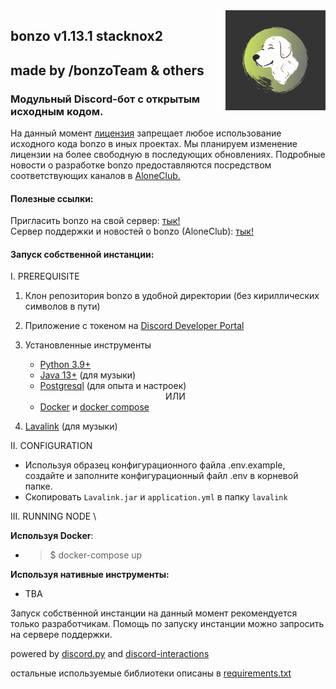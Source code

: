 <img align="right" src="static/bonzo.png" width="160" height="160">

## bonzo v1.13.1 stacknox2
## made by /bonzoTeam & others
### Модульный Discord-бот с открытым исходным кодом.

На данный момент [лицензия](LICENSE) запрещает любое использование исходного кода bonzo в иных проектах. Мы планируем изменение лицензии на более свободную в последующих обновлениях. Подробные новости о разработке bonzo предоставляются посредством соответствующих каналов в [AloneClub.](https://discord.gg/XDZWus5)

#### Полезные ссылки:
   Пригласить bonzo на свой сервер: [тык!](https://discordapp.com/api/oauth2/authorize?client_id=680132907859443790&amp;permissions=8&amp;scope=bot)\
   Сервер поддержки и новостей о bonzo (AloneClub): [тык!](https://discord.gg/XDZWus5)

#### Запуск собственной инстанции:
I. PREREQUISITE
   1. Клон репозитория bonzo в удобной директории (без кириллических символов в пути)
   2. Приложение с токеном на [Discord Developer Portal](https://discord.com/developers/applications)
    
   3. Установленные инструменты
      - [Python 3.9+](https://www.python.org/downloads/release/python-397/)
      - [Java 13+](https://www.oracle.com/java/technologies/downloads/) (для музыки)
      - [Postgresql](https://www.postgresql.org/download/) (для опыта и настроек)
  
      <div align='center'> ИЛИ </div>
      
      - [Docker](https://docs.docker.com/get-docker/) и [docker compose](https://docs.docker.com/compose/install/)

   4. [Lavalink](https://github.com/freyacodes/Lavalink) (для музыки)

II. CONFIGURATION
- Используя образец конфигурационного файла .env.example, создайте и заполните конфигурационный файл .env в корневой папке.
- Скопировать `Lavalink.jar` и `application.yml` в папку `lavalink`

III. RUNNING NODE \

**Используя Docker**:
- >$ docker-compose up


**Используя нативные инструменты:**
* TBA


Запуск собственной инстанции на данный момент рекомендуется только разработчикам. Помощь по запуску инстанции можно запросить на сервере поддержки.

powered by [discord.py](https://github.com/Rapptz/discord.py) and [discord-interactions](https://github.com/discord-py-slash-commands/discord-py-interactions) 

остальные используемые библиотеки описаны в [requirements.txt](/requirements.txt)
